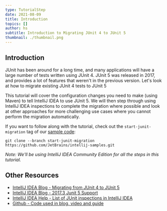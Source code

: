 ```yaml
---
type: TutorialStep
date: 2021-08-09
title: Introduction
topics: []
author: hs
subtitle: Introduction to Migrating JUnit 4 to JUnit 5
thumbnail: ./thumbnail.png
---
```


## Introduction
JUnit has been around for a long time, and many applications will have a large number of tests written using JUnit 4. JUnit 5 was released in 2017, and provides a lot of features that weren't in the previous version. Let's look at how to migrate existing JUnit 4 tests to JUnit 5

This tutorial will cover the configuration changes you need to make (using Maven) to tell IntelliJ IDEA to use JUnit 5. We will then step through using IntelliJ IDEA inspections to complete the migration where possible and look at other approaches for more challenging use cases where you cannot perform the migration automatically.

If you want to follow along with the tutorial, check out the `start-junit-migration` tag of our [sample code](https://github.com/JetBrains/intellij-samples/tree/start-junit-migration):

```
git clone --branch start-junit-migration https://github.com/JetBrains/intellij-samples.git
```

*Note: We'll be using IntelliJ IDEA Community Edition for all the steps in this tutorial.*

## Other Resources
- [IntelliJ IDEA Blog - Migrating from JUnit 4 to JUnit 5](https://blog.jetbrains.com/idea/2020/08/migrating-from-junit-4-to-junit-5/)
- [IntelliJ IDEA Blog - 2017.3 Junit 5 Support](https://blog.jetbrains.com/idea/2017/11/intellij-idea-2017-3-junit-support/)
- [IntelliJ IDEA Help - List of JUnit inspections in IntelliJ IDEA](https://www.jetbrains.com/help/idea/list-of-java-inspections.html#junit)
- [Github - Code used in blog, video and guide](https://github.com/JetBrains/intellij-samples/tree/b52a483d0d6fe612ea4ef3f727792a10795061f8)
